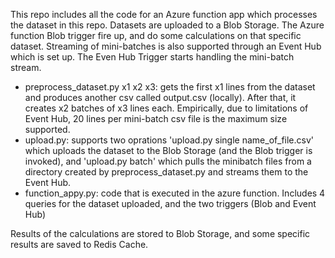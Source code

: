 This repo includes all the code for an Azure function app which processes the dataset in this repo. Datasets are uploaded to a Blob Storage. The Azure function Blob trigger fire up, and do some calculations on that specific dataset.
Streaming of mini-batches is also supported through an Event Hub which is set up. The Even Hub Trigger starts handling the mini-batch stream.
- preprocess_dataset.py x1 x2 x3: gets the first x1 lines from the dataset and produces another csv called output.csv (locally). After that, it  creates x2 batches of x3 lines each. Empirically, due to limitations of Event Hub, 20 lines per mini-batch csv file is the maximum size supported.
- upload.py: supports two oprations 'upload.py single name_of_file.csv' which uploads the dataset to the Blob Storage (and the Blob trigger is invoked), and 'upload.py batch' which pulls the minibatch files from a directory created by preprocess_dataset.py and streams them to the Event Hub.
- function_appy.py: code that is executed in the azure function. Includes 4 queries for the dataset uploaded, and the two triggers (Blob and Event Hub)

  
Results of the calculations are stored to Blob Storage, and some specific results are saved to Redis Cache. 
